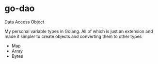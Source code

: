# go-dao
Data Access Object

My personal variable types in Golang.
All of which is just an extension and made it simpler to create objects and converting them to other types

- Map
- Array
- Bytes